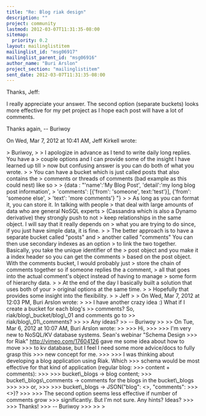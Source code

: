```yaml
---
title: "Re: Blog riak design"
description: ""
project: community
lastmod: 2012-03-07T11:31:35-08:00
sitemap:
  priority: 0.2
layout: mailinglistitem
mailinglist_id: "msg06917"
mailinglist_parent_id: "msg06916"
author_name: "Buri Arslon"
project_section: "mailinglistitem"
sent_date: 2012-03-07T11:31:35-08:00
---
```



Thanks, Jeff:

I really appreciate your answer. The second option (separate buckets) looks
more effective for my pet project as I hope each post will have a lot of
comments.

Thanks again,
-- Buriwoy

On Wed, Mar 7, 2012 at 10:41 AM, Jeff Kirkell wrote:

&gt; Buriwoy,
&gt;
&gt; I apologize in advance as I tend to write daily long replies. You have a
&gt; couple options and I can provide some of the insight I have learned up till
&gt; now but confusing answer is you can do both of what you wrote.
&gt;
&gt; You can have a bucket which is just called posts that also contains the
&gt; comments or threads of comments (bad example as this could nest) like so
&gt;
&gt; {data : "'name':'My Blog Post', 'detail':'my long blog post information',
&gt; 'comments': [{'from': 'someone', text:'test'}], {'from': 'someone else',
&gt; 'text': 'more comments'} "}
&gt;
&gt; As long as you can format it, you can store it. In talking with people
&gt; that deal with large amounts of data who are general NoSQL experts
&gt; (Cassandra which is also a Dynamo derivative) they strongly push to not
&gt; keep relationships in the same object. I will say that it really depends on
&gt; what you are trying to do since, if you just have simple data, it is fine.
&gt;
&gt; The better approach is to have a separate bucket called "posts" and
&gt; another called "comments" You can then use secondary indexes as an option
&gt; to link the two together. Basically, you take the unique identifier of the
&gt; post object and you make it a index header so you can get the comments
&gt; based on the post object. With the comments bucket, I would probably just
&gt; store the chain of comments together so if someone replies the a comment,
&gt; all that goes into the actual comment's object instead of having to manage
&gt; some form of hierarchy data.
&gt;
&gt; At the end of the day I basically built a solution that uses both of your
&gt; original options at the same time.
&gt;
&gt; Hopefully that provides some insight into the flexibility.
&gt;
&gt; Jeff
&gt;
&gt; On Wed, Mar 7, 2012 at 12:03 PM, Buri Arslon  wrote:
&gt;
&gt;&gt; I have another crazy idea :) What if I create a bucket for each blog's
&gt;&gt; comments? So, riak/blog\\_bucket/blog\\_01 and comments go to
&gt;&gt; riak/blog\\_01\\_comments?
&gt;&gt;
&gt;&gt; Any ideas?
&gt;&gt; -- Buriwoy
&gt;&gt;
&gt;&gt; On Tue, Mar 6, 2012 at 10:07 AM, Buri Arslon  wrote:
&gt;&gt;
&gt;&gt;&gt; Hi,
&gt;&gt;&gt;
&gt;&gt;&gt; I'm very new to NoSQL/KV database systems. Sean's webinar "Schema Design
&gt;&gt;&gt; for Riak" http://vimeo.com/17604126 gave me some idea about how to move
&gt;&gt;&gt; to kv database, but I feel I need some more advice/docs to fully grasp this
&gt;&gt;&gt; new concept for me.
&gt;&gt;&gt;
&gt;&gt;&gt; I was thinking about developing a blog application using Riak. Which
&gt;&gt;&gt; schema would be most effective for that kind of application (regular blog:
&gt;&gt;&gt; content + comments):
&gt;&gt;&gt;
&gt;&gt;&gt; bucket\\_blogs -&gt; blog content;
&gt;&gt;&gt; bucket\\_blogs\\_comments -&gt; comments for the blogs in the bucket\\_blogs
&gt;&gt;&gt;
&gt;&gt;&gt; or,
&gt;&gt;&gt;
&gt;&gt;&gt; bucket\\_blogs -&gt; JSON("blog": &lt;&gt;, "comments":
&gt;&gt;&gt; &lt;&gt;)?
&gt;&gt;&gt;
&gt;&gt;&gt; The second option seems less effective if number of comments grow
&gt;&gt;&gt; significantly. But I'm not sure. Any hints? Ideas?
&gt;&gt;&gt;
&gt;&gt;&gt; Thanks!
&gt;&gt;&gt; -- Buriwoy
&gt;&gt;&gt;
&gt;&gt;
&gt;
